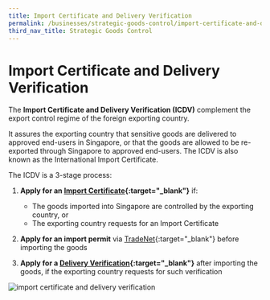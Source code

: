 ```yaml
---
title: Import Certificate and Delivery Verification
permalink: /businesses/strategic-goods-control/import-certificate-and-delivery-verification
third_nav_title: Strategic Goods Control
---
```


# Import Certificate and Delivery Verification

The  **Import Certificate and Delivery Verification (ICDV)**  complement the export control regime of the foreign exporting country.

It assures the exporting country that sensitive goods are delivered to approved end-users in Singapore, or that the goods are allowed to be re-exported through Singapore to approved end-users. The ICDV is also known as the International Import Certificate.

The ICDV is a 3-stage process:

1.  **Apply for an  [Import Certificate](/businesses/strategic-goods-control/import-certificate-and-delivery-verification/import-certificate){:target="_blank"}** if:
    
    -   The goods imported into Singapore are controlled by the exporting country, or
    -   The exporting country requests for an Import Certificate
2.  **Apply for an import permit**  via  [TradeNet](https://www.tradexchange.gov.sg/tradexchange/default.portal?_nfpb=true&_pageLabel=main_tn&_nfls=false){:target="_blank"}  before importing the goods
    
3.  **Apply for a  [Delivery Verification](/businesses/strategic-goods-control/import-certificate-and-delivery-verification/delivery-verification){:target="_blank"}**  after importing the goods, if the exporting country requests for such verification
    

![import certificate and delivery verification](/images/3-stage-process.png)
